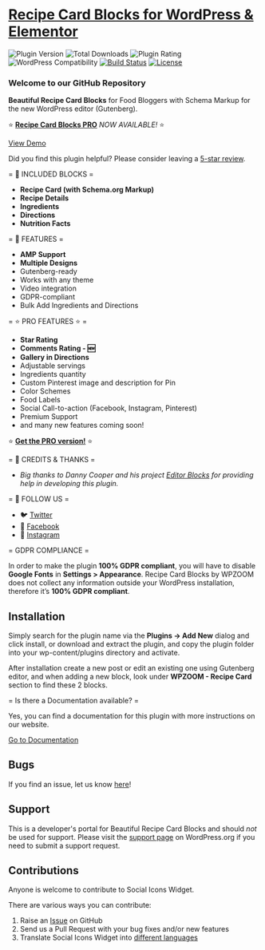 # [Recipe Card Blocks for WordPress & Elementor](https://recipecard.io/) #

![Plugin Version](https://img.shields.io/wordpress/plugin/v/recipe-card-blocks-by-wpzoom.svg) ![Total Downloads](https://img.shields.io/wordpress/plugin/dt/recipe-card-blocks-by-wpzoom.svg) ![Plugin Rating](https://img.shields.io/wordpress/plugin/r/recipe-card-blocks-by-wpzoom.svg) ![WordPress Compatibility](https://img.shields.io/wordpress/v/recipe-card-blocks-by-wpzoom.svg) [![Build Status](https://img.shields.io/travis/wpzoom/recipe-card-blocks-by-wpzoom/master.svg)](https://travis-ci.org/wpzoom/recipe-card-blocks-by-wpzoom) [![License](https://img.shields.io/badge/license-GPL--2.0%2B-red.svg)](https://github.com/wpzoom/recipe-card-blocks-by-wpzoom/blob/master/license.txt)

### Welcome to our GitHub Repository

**Beautiful Recipe Card Blocks** for Food Bloggers with Schema Markup for the new WordPress editor (Gutenberg).

⭐️ **[Recipe Card Blocks PRO](https://recipecard.io)** *NOW AVAILABLE!* ⭐️


[View Demo](https://demo.recipecard.io/)

Did you find this plugin helpful? Please consider leaving a [5-star review](https://wordpress.org/support/plugin/recipe-card-blocks-by-wpzoom/reviews/).


= 📌 INCLUDED BLOCKS =

* **Recipe Card (with Schema.org Markup)**
* **Recipe Details**
* **Ingredients**
* **Directions**
* **Nutrition Facts**

= 📌 FEATURES =

* **AMP Support**
* **Multiple Designs**
* Gutenberg-ready
* Works with any theme
* Video integration
* GDPR-compliant
* Bulk Add Ingredients and Directions


= ⭐️ PRO FEATURES ⭐️ =
* **Star Rating**
* **Comments Rating - 🆕**
* **Gallery in Directions**
* Adjustable servings
* Ingredients quantity
* Custom Pinterest image and description for Pin
* Color Schemes
* Food Labels
* Social Call-to-action (Facebook, Instagram, Pinterest)
* Premium Support
* and many new features coming soon!

⭐️ **[Get the PRO version!](https://recipecard.io)** ⭐️

= 🙌 CREDITS & THANKS =

*  *Big thanks to Danny Cooper and his project [Editor Blocks](https://editorblockswp.com/) for providing help in developing this plugin.*


= 🙌 FOLLOW US =

* 🐦 [Twitter](https://twitter.com/wpzoom)
* 📘 [Facebook](https://facebook.com/wpzoom)
* 🌄 [Instagram](https://instagram.com/wpzoom)

= GDPR COMPLIANCE =

In order to make the plugin **100% GDPR compliant**, you will have to disable **Google Fonts** in **Settings > Appearance**.
Recipe Card Blocks by WPZOOM does not collect any information outside your WordPress installation, therefore it’s **100% GDPR compliant**.


## Installation ##

Simply search for the plugin name via the **Plugins -> Add New** dialog and click install, or download and extract the plugin, and copy the plugin folder into your wp-content/plugins directory and activate.

After installation create a new post or edit an existing one using Gutenberg editor, and when adding a new block, look under  **WPZOOM - Recipe Card** section to find these 2 blocks.

= Is there a Documentation available? =

Yes, you can find a documentation for this plugin with more instructions on our website.

[Go to Documentation](https://recipecard.io/documentation/)


## Bugs ##
If you find an issue, let us know [here](https://github.com/wpzoom/recipe-card-blocks-by-wpzoom/issues)!

## Support ##
This is a developer's portal for Beautiful Recipe Card Blocks and should _not_ be used for support. Please visit the [support page](https://wordpress.org/support/plugin/recipe-card-blocks-by-wpzoom/) on WordPress.org if you need to submit a support request.

## Contributions ##
Anyone is welcome to contribute to Social Icons Widget.

There are various ways you can contribute:

1. Raise an [Issue](https://github.com/wpzoom/recipe-card-blocks-by-wpzoom/issues) on GitHub
2. Send us a Pull Request with your bug fixes and/or new features
3. Translate Social Icons Widget into [different languages](https://translate.wordpress.org/projects/wp-plugins/recipe-card-blocks-by-wpzoom/)

